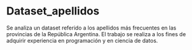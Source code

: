 # Dataset_apellidos
Se analiza un dataset referido a los apellidos más frecuentes en las provincias de la República Argentina. El trabajo se realiza a los fines de adquirir experiencia en programación y en ciencia de datos.

